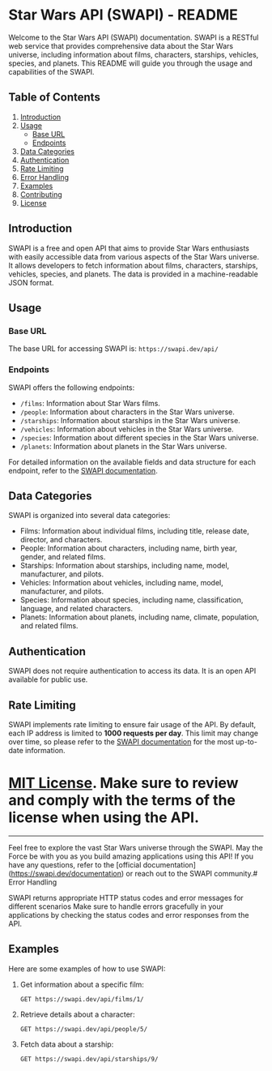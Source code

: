 # Star Wars API (SWAPI) - README

Welcome to the Star Wars API (SWAPI) documentation. SWAPI is a RESTful web service
that provides comprehensive data about the Star Wars universe, including information
about films, characters, starships, vehicles, species, and planets.
This README will guide you through the usage and capabilities of the SWAPI.

## Table of Contents

1. [Introduction](#introduction)
2. [Usage](#usage)
    - [Base URL](#base-url)
    - [Endpoints](#endpoints)
3. [Data Categories](#data-categories)
4. [Authentication](#authentication)
5. [Rate Limiting](#rate-limiting)
6. [Error Handling](#error-handling)
7. [Examples](#examples)
8. [Contributing](#contributing)
9. [License](#license)

## Introduction

SWAPI is a free and open API that aims to provide Star Wars enthusiasts with easily
accessible data from various aspects of the Star Wars universe. It allows developers
to fetch information about films, characters, starships, vehicles, species, and planets.
The data is provided in a machine-readable JSON format.

## Usage

### Base URL

The base URL for accessing SWAPI is: `https://swapi.dev/api/`

### Endpoints

SWAPI offers the following endpoints:

- `/films`: Information about Star Wars films.
- `/people`: Information about characters in the Star Wars universe.
- `/starships`: Information about starships in the Star Wars universe.
- `/vehicles`: Information about vehicles in the Star Wars universe.
- `/species`: Information about different species in the Star Wars universe.
- `/planets`: Information about planets in the Star Wars universe.

For detailed information on the available fields and data structure for each endpoint,
refer to the [SWAPI documentation](https://swapi.dev/documentation).

## Data Categories

SWAPI is organized into several data categories:

- Films: Information about individual films, including title, release date, director, and characters.
- People: Information about characters, including name, birth year, gender, and related films.
- Starships: Information about starships, including name, model, manufacturer, and pilots.
- Vehicles: Information about vehicles, including name, model, manufacturer, and pilots.
- Species: Information about species, including name, classification, language, and related characters.
- Planets: Information about planets, including name, climate, population, and related films.

## Authentication

SWAPI does not require authentication to access its data. It is an open API available for public use.

## Rate Limiting

SWAPI implements rate limiting to ensure fair usage of the API. By default, each IP
address is limited to **1000 requests per day**. This limit may change over time,
so please refer to the [SWAPI documentation](https://swapi.dev/documentation) for the most up-to-date information.

# [MIT License](LICENSE.md). Make sure to review and comply with the terms of the license when using the API.

---

Feel free to explore the vast Star Wars universe through the SWAPI.
May the Force be with you as you build amazing applications using this
API! If you have any questions, refer to the [official documentation]
(https://swapi.dev/documentation) or reach out to the SWAPI community.# Error Handling

SWAPI returns appropriate HTTP status codes and error messages for different scenarios
Make sure to handle errors gracefully in your applications by
checking the status codes and error responses from the API.

## Examples

Here are some examples of how to use SWAPI:

1. Get information about a specific film:
   ```
   GET https://swapi.dev/api/films/1/
   ```

2. Retrieve details about a character:
   ```
   GET https://swapi.dev/api/people/5/
   ```

3. Fetch data about a starship:
   ```
   GET https://swapi.dev/api/starships/9/
   ```
